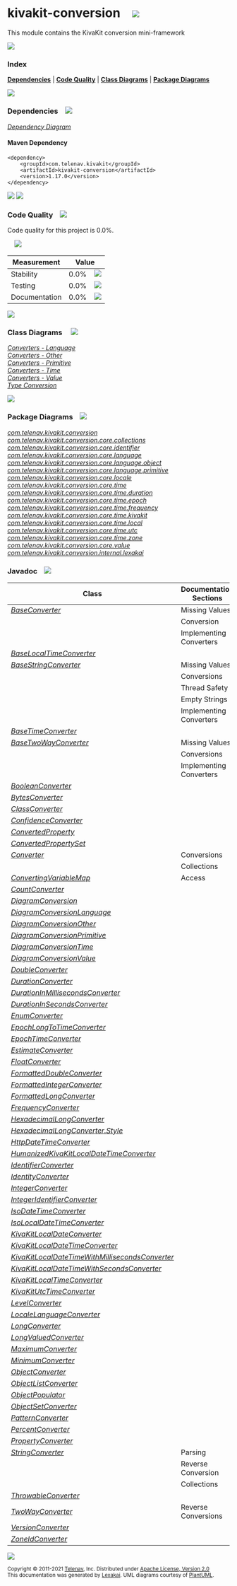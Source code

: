 [//]: # (start-user-text)



[//]: # (end-user-text)

# kivakit-conversion &nbsp;&nbsp; <img src="https://telenav.github.io/telenav-assets/images/icons/puzzle-64.png" srcset="https://telenav.github.io/telenav-assets/images/icons/puzzle-64-2x.png 2x"/>

This module contains the KivaKit conversion mini-framework

<img src="https://telenav.github.io/telenav-assets/images/separators/horizontal-line-512.png" srcset="https://telenav.github.io/telenav-assets/images/separators/horizontal-line-512-2x.png 2x"/>

### Index



[**Dependencies**](#dependencies) | [**Code Quality**](#code-quality) | [**Class Diagrams**](#class-diagrams) | [**Package Diagrams**](#package-diagrams)

<img src="https://telenav.github.io/telenav-assets/images/separators/horizontal-line-512.png" srcset="https://telenav.github.io/telenav-assets/images/separators/horizontal-line-512-2x.png 2x"/>

### Dependencies <a name="dependencies"></a> &nbsp;&nbsp; <img src="https://telenav.github.io/telenav-assets/images/icons/dependencies-32.png" srcset="https://telenav.github.io/telenav-assets/images/icons/dependencies-32-2x.png 2x"/>

[*Dependency Diagram*](https://www.kivakit.org/1.17.0/lexakai/kivakit/kivakit-conversion/documentation/diagrams/dependencies.svg)

#### Maven Dependency

    <dependency>
        <groupId>com.telenav.kivakit</groupId>
        <artifactId>kivakit-conversion</artifactId>
        <version>1.17.0</version>
    </dependency>

<img src="https://telenav.github.io/telenav-assets/images/separators/horizontal-line-128.png" srcset="https://telenav.github.io/telenav-assets/images/separators/horizontal-line-128-2x.png 2x"/>

[//]: # (start-user-text)



[//]: # (end-user-text)

<img src="https://telenav.github.io/telenav-assets/images/separators/horizontal-line-128.png" srcset="https://telenav.github.io/telenav-assets/images/separators/horizontal-line-128-2x.png 2x"/>

### Code Quality <a name="code-quality"></a> &nbsp;&nbsp; <img src="https://telenav.github.io/telenav-assets/images/icons/ruler-32.png" srcset="https://telenav.github.io/telenav-assets/images/icons/ruler-32-2x.png 2x"/>

Code quality for this project is 0.0%.  
  
&nbsp; &nbsp; <img src="https://telenav.github.io/telenav-assets/images/meters/meter-0-96.png" srcset="https://telenav.github.io/telenav-assets/images/meters/meter-0-96-2x.png 2x"/>

| Measurement   | Value                    |
|---------------|--------------------------|
| Stability     | 0.0%&nbsp; &nbsp; <img src="https://telenav.github.io/telenav-assets/images/meters/meter-0-96.png" srcset="https://telenav.github.io/telenav-assets/images/meters/meter-0-96-2x.png 2x"/>     |
| Testing       | 0.0%&nbsp; &nbsp; <img src="https://telenav.github.io/telenav-assets/images/meters/meter-0-96.png" srcset="https://telenav.github.io/telenav-assets/images/meters/meter-0-96-2x.png 2x"/>       |
| Documentation | 0.0%&nbsp; &nbsp; <img src="https://telenav.github.io/telenav-assets/images/meters/meter-0-96.png" srcset="https://telenav.github.io/telenav-assets/images/meters/meter-0-96-2x.png 2x"/> |

<img src="https://telenav.github.io/telenav-assets/images/separators/horizontal-line-128.png" srcset="https://telenav.github.io/telenav-assets/images/separators/horizontal-line-128-2x.png 2x"/>

### Class Diagrams <a name="class-diagrams"></a> &nbsp; &nbsp; <img src="https://telenav.github.io/telenav-assets/images/icons/diagram-40.png" srcset="https://telenav.github.io/telenav-assets/images/icons/diagram-40-2x.png 2x"/>

[*Converters - Language*](https://www.kivakit.org/1.17.0/lexakai/kivakit/kivakit-conversion/documentation/diagrams/diagram-conversion-language.svg)  
[*Converters - Other*](https://www.kivakit.org/1.17.0/lexakai/kivakit/kivakit-conversion/documentation/diagrams/diagram-conversion-other.svg)  
[*Converters - Primitive*](https://www.kivakit.org/1.17.0/lexakai/kivakit/kivakit-conversion/documentation/diagrams/diagram-conversion-primitive.svg)  
[*Converters - Time*](https://www.kivakit.org/1.17.0/lexakai/kivakit/kivakit-conversion/documentation/diagrams/diagram-conversion-time.svg)  
[*Converters - Value*](https://www.kivakit.org/1.17.0/lexakai/kivakit/kivakit-conversion/documentation/diagrams/diagram-conversion-value.svg)  
[*Type Conversion*](https://www.kivakit.org/1.17.0/lexakai/kivakit/kivakit-conversion/documentation/diagrams/diagram-conversion.svg)

<img src="https://telenav.github.io/telenav-assets/images/separators/horizontal-line-128.png" srcset="https://telenav.github.io/telenav-assets/images/separators/horizontal-line-128-2x.png 2x"/>

### Package Diagrams <a name="package-diagrams"></a> &nbsp;&nbsp; <img src="https://telenav.github.io/telenav-assets/images/icons/box-24.png" srcset="https://telenav.github.io/telenav-assets/images/icons/box-24-2x.png 2x"/>

[*com.telenav.kivakit.conversion*](https://www.kivakit.org/1.17.0/lexakai/kivakit/kivakit-conversion/documentation/diagrams/com.telenav.kivakit.conversion.svg)  
[*com.telenav.kivakit.conversion.core.collections*](https://www.kivakit.org/1.17.0/lexakai/kivakit/kivakit-conversion/documentation/diagrams/com.telenav.kivakit.conversion.core.collections.svg)  
[*com.telenav.kivakit.conversion.core.identifier*](https://www.kivakit.org/1.17.0/lexakai/kivakit/kivakit-conversion/documentation/diagrams/com.telenav.kivakit.conversion.core.identifier.svg)  
[*com.telenav.kivakit.conversion.core.language*](https://www.kivakit.org/1.17.0/lexakai/kivakit/kivakit-conversion/documentation/diagrams/com.telenav.kivakit.conversion.core.language.svg)  
[*com.telenav.kivakit.conversion.core.language.object*](https://www.kivakit.org/1.17.0/lexakai/kivakit/kivakit-conversion/documentation/diagrams/com.telenav.kivakit.conversion.core.language.object.svg)  
[*com.telenav.kivakit.conversion.core.language.primitive*](https://www.kivakit.org/1.17.0/lexakai/kivakit/kivakit-conversion/documentation/diagrams/com.telenav.kivakit.conversion.core.language.primitive.svg)  
[*com.telenav.kivakit.conversion.core.locale*](https://www.kivakit.org/1.17.0/lexakai/kivakit/kivakit-conversion/documentation/diagrams/com.telenav.kivakit.conversion.core.locale.svg)  
[*com.telenav.kivakit.conversion.core.time*](https://www.kivakit.org/1.17.0/lexakai/kivakit/kivakit-conversion/documentation/diagrams/com.telenav.kivakit.conversion.core.time.svg)  
[*com.telenav.kivakit.conversion.core.time.duration*](https://www.kivakit.org/1.17.0/lexakai/kivakit/kivakit-conversion/documentation/diagrams/com.telenav.kivakit.conversion.core.time.duration.svg)  
[*com.telenav.kivakit.conversion.core.time.epoch*](https://www.kivakit.org/1.17.0/lexakai/kivakit/kivakit-conversion/documentation/diagrams/com.telenav.kivakit.conversion.core.time.epoch.svg)  
[*com.telenav.kivakit.conversion.core.time.frequency*](https://www.kivakit.org/1.17.0/lexakai/kivakit/kivakit-conversion/documentation/diagrams/com.telenav.kivakit.conversion.core.time.frequency.svg)  
[*com.telenav.kivakit.conversion.core.time.kivakit*](https://www.kivakit.org/1.17.0/lexakai/kivakit/kivakit-conversion/documentation/diagrams/com.telenav.kivakit.conversion.core.time.kivakit.svg)  
[*com.telenav.kivakit.conversion.core.time.local*](https://www.kivakit.org/1.17.0/lexakai/kivakit/kivakit-conversion/documentation/diagrams/com.telenav.kivakit.conversion.core.time.local.svg)  
[*com.telenav.kivakit.conversion.core.time.utc*](https://www.kivakit.org/1.17.0/lexakai/kivakit/kivakit-conversion/documentation/diagrams/com.telenav.kivakit.conversion.core.time.utc.svg)  
[*com.telenav.kivakit.conversion.core.time.zone*](https://www.kivakit.org/1.17.0/lexakai/kivakit/kivakit-conversion/documentation/diagrams/com.telenav.kivakit.conversion.core.time.zone.svg)  
[*com.telenav.kivakit.conversion.core.value*](https://www.kivakit.org/1.17.0/lexakai/kivakit/kivakit-conversion/documentation/diagrams/com.telenav.kivakit.conversion.core.value.svg)  
[*com.telenav.kivakit.conversion.internal.lexakai*](https://www.kivakit.org/1.17.0/lexakai/kivakit/kivakit-conversion/documentation/diagrams/com.telenav.kivakit.conversion.internal.lexakai.svg)

### Javadoc <a name="code-quality"></a> &nbsp;&nbsp; <img src="https://telenav.github.io/telenav-assets/images/icons/books-24.png" srcset="https://telenav.github.io/telenav-assets/images/icons/books-24-2x.png 2x"/>

| Class | Documentation Sections  |
|-------|-------------------------|
| [*BaseConverter*](https://www.kivakit.org/1.17.0/javadoc/kivakit/kivakit-conversion/com/telenav/kivakit/conversion/BaseConverter.html) | Missing Values |  
| | Conversion |  
| | Implementing Converters |  
| [*BaseLocalTimeConverter*](https://www.kivakit.org/1.17.0/javadoc/kivakit/kivakit-conversion/com/telenav/kivakit/conversion/core/time/BaseLocalTimeConverter.html) |  |  
| [*BaseStringConverter*](https://www.kivakit.org/1.17.0/javadoc/kivakit/kivakit-conversion/com/telenav/kivakit/conversion/BaseStringConverter.html) | Missing Values |  
| | Conversions |  
| | Thread Safety |  
| | Empty Strings |  
| | Implementing Converters |  
| [*BaseTimeConverter*](https://www.kivakit.org/1.17.0/javadoc/kivakit/kivakit-conversion/com/telenav/kivakit/conversion/core/time/BaseTimeConverter.html) |  |  
| [*BaseTwoWayConverter*](https://www.kivakit.org/1.17.0/javadoc/kivakit/kivakit-conversion/com/telenav/kivakit/conversion/BaseTwoWayConverter.html) | Missing Values |  
| | Conversions |  
| | Implementing Converters |  
| [*BooleanConverter*](https://www.kivakit.org/1.17.0/javadoc/kivakit/kivakit-conversion/com/telenav/kivakit/conversion/core/language/primitive/BooleanConverter.html) |  |  
| [*BytesConverter*](https://www.kivakit.org/1.17.0/javadoc/kivakit/kivakit-conversion/com/telenav/kivakit/conversion/core/value/BytesConverter.html) |  |  
| [*ClassConverter*](https://www.kivakit.org/1.17.0/javadoc/kivakit/kivakit-conversion/com/telenav/kivakit/conversion/core/language/ClassConverter.html) |  |  
| [*ConfidenceConverter*](https://www.kivakit.org/1.17.0/javadoc/kivakit/kivakit-conversion/com/telenav/kivakit/conversion/core/value/ConfidenceConverter.html) |  |  
| [*ConvertedProperty*](https://www.kivakit.org/1.17.0/javadoc/kivakit/kivakit-conversion/com/telenav/kivakit/conversion/core/language/object/ConvertedProperty.html) |  |  
| [*ConvertedPropertySet*](https://www.kivakit.org/1.17.0/javadoc/kivakit/kivakit-conversion/com/telenav/kivakit/conversion/core/language/object/ConvertedPropertySet.html) |  |  
| [*Converter*](https://www.kivakit.org/1.17.0/javadoc/kivakit/kivakit-conversion/com/telenav/kivakit/conversion/Converter.html) | Conversions |  
| | Collections |  
| [*ConvertingVariableMap*](https://www.kivakit.org/1.17.0/javadoc/kivakit/kivakit-conversion/com/telenav/kivakit/conversion/core/collections/ConvertingVariableMap.html) | Access |  
| [*CountConverter*](https://www.kivakit.org/1.17.0/javadoc/kivakit/kivakit-conversion/com/telenav/kivakit/conversion/core/value/CountConverter.html) |  |  
| [*DiagramConversion*](https://www.kivakit.org/1.17.0/javadoc/kivakit/kivakit-conversion/com/telenav/kivakit/conversion/internal/lexakai/DiagramConversion.html) |  |  
| [*DiagramConversionLanguage*](https://www.kivakit.org/1.17.0/javadoc/kivakit/kivakit-conversion/com/telenav/kivakit/conversion/internal/lexakai/DiagramConversionLanguage.html) |  |  
| [*DiagramConversionOther*](https://www.kivakit.org/1.17.0/javadoc/kivakit/kivakit-conversion/com/telenav/kivakit/conversion/internal/lexakai/DiagramConversionOther.html) |  |  
| [*DiagramConversionPrimitive*](https://www.kivakit.org/1.17.0/javadoc/kivakit/kivakit-conversion/com/telenav/kivakit/conversion/internal/lexakai/DiagramConversionPrimitive.html) |  |  
| [*DiagramConversionTime*](https://www.kivakit.org/1.17.0/javadoc/kivakit/kivakit-conversion/com/telenav/kivakit/conversion/internal/lexakai/DiagramConversionTime.html) |  |  
| [*DiagramConversionValue*](https://www.kivakit.org/1.17.0/javadoc/kivakit/kivakit-conversion/com/telenav/kivakit/conversion/internal/lexakai/DiagramConversionValue.html) |  |  
| [*DoubleConverter*](https://www.kivakit.org/1.17.0/javadoc/kivakit/kivakit-conversion/com/telenav/kivakit/conversion/core/language/primitive/DoubleConverter.html) |  |  
| [*DurationConverter*](https://www.kivakit.org/1.17.0/javadoc/kivakit/kivakit-conversion/com/telenav/kivakit/conversion/core/time/duration/DurationConverter.html) |  |  
| [*DurationInMillisecondsConverter*](https://www.kivakit.org/1.17.0/javadoc/kivakit/kivakit-conversion/com/telenav/kivakit/conversion/core/time/duration/DurationInMillisecondsConverter.html) |  |  
| [*DurationInSecondsConverter*](https://www.kivakit.org/1.17.0/javadoc/kivakit/kivakit-conversion/com/telenav/kivakit/conversion/core/time/duration/DurationInSecondsConverter.html) |  |  
| [*EnumConverter*](https://www.kivakit.org/1.17.0/javadoc/kivakit/kivakit-conversion/com/telenav/kivakit/conversion/core/language/EnumConverter.html) |  |  
| [*EpochLongToTimeConverter*](https://www.kivakit.org/1.17.0/javadoc/kivakit/kivakit-conversion/com/telenav/kivakit/conversion/core/time/epoch/EpochLongToTimeConverter.html) |  |  
| [*EpochTimeConverter*](https://www.kivakit.org/1.17.0/javadoc/kivakit/kivakit-conversion/com/telenav/kivakit/conversion/core/time/epoch/EpochTimeConverter.html) |  |  
| [*EstimateConverter*](https://www.kivakit.org/1.17.0/javadoc/kivakit/kivakit-conversion/com/telenav/kivakit/conversion/core/value/EstimateConverter.html) |  |  
| [*FloatConverter*](https://www.kivakit.org/1.17.0/javadoc/kivakit/kivakit-conversion/com/telenav/kivakit/conversion/core/language/primitive/FloatConverter.html) |  |  
| [*FormattedDoubleConverter*](https://www.kivakit.org/1.17.0/javadoc/kivakit/kivakit-conversion/com/telenav/kivakit/conversion/core/language/primitive/FormattedDoubleConverter.html) |  |  
| [*FormattedIntegerConverter*](https://www.kivakit.org/1.17.0/javadoc/kivakit/kivakit-conversion/com/telenav/kivakit/conversion/core/language/primitive/FormattedIntegerConverter.html) |  |  
| [*FormattedLongConverter*](https://www.kivakit.org/1.17.0/javadoc/kivakit/kivakit-conversion/com/telenav/kivakit/conversion/core/language/primitive/FormattedLongConverter.html) |  |  
| [*FrequencyConverter*](https://www.kivakit.org/1.17.0/javadoc/kivakit/kivakit-conversion/com/telenav/kivakit/conversion/core/time/frequency/FrequencyConverter.html) |  |  
| [*HexadecimalLongConverter*](https://www.kivakit.org/1.17.0/javadoc/kivakit/kivakit-conversion/com/telenav/kivakit/conversion/core/language/primitive/HexadecimalLongConverter.html) |  |  
| [*HexadecimalLongConverter.Style*](https://www.kivakit.org/1.17.0/javadoc/kivakit/kivakit-conversion/com/telenav/kivakit/conversion/core/language/primitive/HexadecimalLongConverter.Style.html) |  |  
| [*HttpDateTimeConverter*](https://www.kivakit.org/1.17.0/javadoc/kivakit/kivakit-conversion/com/telenav/kivakit/conversion/core/time/utc/HttpDateTimeConverter.html) |  |  
| [*HumanizedKivaKitLocalDateTimeConverter*](https://www.kivakit.org/1.17.0/javadoc/kivakit/kivakit-conversion/com/telenav/kivakit/conversion/core/time/kivakit/HumanizedKivaKitLocalDateTimeConverter.html) |  |  
| [*IdentifierConverter*](https://www.kivakit.org/1.17.0/javadoc/kivakit/kivakit-conversion/com/telenav/kivakit/conversion/core/identifier/IdentifierConverter.html) |  |  
| [*IdentityConverter*](https://www.kivakit.org/1.17.0/javadoc/kivakit/kivakit-conversion/com/telenav/kivakit/conversion/core/language/IdentityConverter.html) |  |  
| [*IntegerConverter*](https://www.kivakit.org/1.17.0/javadoc/kivakit/kivakit-conversion/com/telenav/kivakit/conversion/core/language/primitive/IntegerConverter.html) |  |  
| [*IntegerIdentifierConverter*](https://www.kivakit.org/1.17.0/javadoc/kivakit/kivakit-conversion/com/telenav/kivakit/conversion/core/identifier/IntegerIdentifierConverter.html) |  |  
| [*IsoDateTimeConverter*](https://www.kivakit.org/1.17.0/javadoc/kivakit/kivakit-conversion/com/telenav/kivakit/conversion/core/time/utc/IsoDateTimeConverter.html) |  |  
| [*IsoLocalDateTimeConverter*](https://www.kivakit.org/1.17.0/javadoc/kivakit/kivakit-conversion/com/telenav/kivakit/conversion/core/time/local/IsoLocalDateTimeConverter.html) |  |  
| [*KivaKitLocalDateConverter*](https://www.kivakit.org/1.17.0/javadoc/kivakit/kivakit-conversion/com/telenav/kivakit/conversion/core/time/kivakit/KivaKitLocalDateConverter.html) |  |  
| [*KivaKitLocalDateTimeConverter*](https://www.kivakit.org/1.17.0/javadoc/kivakit/kivakit-conversion/com/telenav/kivakit/conversion/core/time/kivakit/KivaKitLocalDateTimeConverter.html) |  |  
| [*KivaKitLocalDateTimeWithMillisecondsConverter*](https://www.kivakit.org/1.17.0/javadoc/kivakit/kivakit-conversion/com/telenav/kivakit/conversion/core/time/kivakit/KivaKitLocalDateTimeWithMillisecondsConverter.html) |  |  
| [*KivaKitLocalDateTimeWithSecondsConverter*](https://www.kivakit.org/1.17.0/javadoc/kivakit/kivakit-conversion/com/telenav/kivakit/conversion/core/time/kivakit/KivaKitLocalDateTimeWithSecondsConverter.html) |  |  
| [*KivaKitLocalTimeConverter*](https://www.kivakit.org/1.17.0/javadoc/kivakit/kivakit-conversion/com/telenav/kivakit/conversion/core/time/kivakit/KivaKitLocalTimeConverter.html) |  |  
| [*KivaKitUtcTimeConverter*](https://www.kivakit.org/1.17.0/javadoc/kivakit/kivakit-conversion/com/telenav/kivakit/conversion/core/time/kivakit/KivaKitUtcTimeConverter.html) |  |  
| [*LevelConverter*](https://www.kivakit.org/1.17.0/javadoc/kivakit/kivakit-conversion/com/telenav/kivakit/conversion/core/value/LevelConverter.html) |  |  
| [*LocaleLanguageConverter*](https://www.kivakit.org/1.17.0/javadoc/kivakit/kivakit-conversion/com/telenav/kivakit/conversion/core/locale/LocaleLanguageConverter.html) |  |  
| [*LongConverter*](https://www.kivakit.org/1.17.0/javadoc/kivakit/kivakit-conversion/com/telenav/kivakit/conversion/core/language/primitive/LongConverter.html) |  |  
| [*LongValuedConverter*](https://www.kivakit.org/1.17.0/javadoc/kivakit/kivakit-conversion/com/telenav/kivakit/conversion/core/value/LongValuedConverter.html) |  |  
| [*MaximumConverter*](https://www.kivakit.org/1.17.0/javadoc/kivakit/kivakit-conversion/com/telenav/kivakit/conversion/core/value/MaximumConverter.html) |  |  
| [*MinimumConverter*](https://www.kivakit.org/1.17.0/javadoc/kivakit/kivakit-conversion/com/telenav/kivakit/conversion/core/value/MinimumConverter.html) |  |  
| [*ObjectConverter*](https://www.kivakit.org/1.17.0/javadoc/kivakit/kivakit-conversion/com/telenav/kivakit/conversion/core/language/object/ObjectConverter.html) |  |  
| [*ObjectListConverter*](https://www.kivakit.org/1.17.0/javadoc/kivakit/kivakit-conversion/com/telenav/kivakit/conversion/ObjectListConverter.html) |  |  
| [*ObjectPopulator*](https://www.kivakit.org/1.17.0/javadoc/kivakit/kivakit-conversion/com/telenav/kivakit/conversion/core/language/object/ObjectPopulator.html) |  |  
| [*ObjectSetConverter*](https://www.kivakit.org/1.17.0/javadoc/kivakit/kivakit-conversion/com/telenav/kivakit/conversion/ObjectSetConverter.html) |  |  
| [*PatternConverter*](https://www.kivakit.org/1.17.0/javadoc/kivakit/kivakit-conversion/com/telenav/kivakit/conversion/core/language/PatternConverter.html) |  |  
| [*PercentConverter*](https://www.kivakit.org/1.17.0/javadoc/kivakit/kivakit-conversion/com/telenav/kivakit/conversion/core/value/PercentConverter.html) |  |  
| [*PropertyConverter*](https://www.kivakit.org/1.17.0/javadoc/kivakit/kivakit-conversion/com/telenav/kivakit/conversion/core/language/object/PropertyConverter.html) |  |  
| [*StringConverter*](https://www.kivakit.org/1.17.0/javadoc/kivakit/kivakit-conversion/com/telenav/kivakit/conversion/StringConverter.html) | Parsing |  
| | Reverse Conversion |  
| | Collections |  
| [*ThrowableConverter*](https://www.kivakit.org/1.17.0/javadoc/kivakit/kivakit-conversion/com/telenav/kivakit/conversion/core/language/ThrowableConverter.html) |  |  
| [*TwoWayConverter*](https://www.kivakit.org/1.17.0/javadoc/kivakit/kivakit-conversion/com/telenav/kivakit/conversion/TwoWayConverter.html) | Reverse Conversions |  
| [*VersionConverter*](https://www.kivakit.org/1.17.0/javadoc/kivakit/kivakit-conversion/com/telenav/kivakit/conversion/core/value/VersionConverter.html) |  |  
| [*ZoneIdConverter*](https://www.kivakit.org/1.17.0/javadoc/kivakit/kivakit-conversion/com/telenav/kivakit/conversion/core/time/zone/ZoneIdConverter.html) |  |  

[//]: # (start-user-text)



[//]: # (end-user-text)

<img src="https://telenav.github.io/telenav-assets/images/separators/horizontal-line-512.png" srcset="https://telenav.github.io/telenav-assets/images/separators/horizontal-line-512-2x.png 2x"/>

<sub>Copyright &#169; 2011-2021 [Telenav](https://telenav.com), Inc. Distributed under [Apache License, Version 2.0](LICENSE)</sub>  
<sub>This documentation was generated by [Lexakai](https://lexakai.org). UML diagrams courtesy of [PlantUML](https://plantuml.com).</sub>
